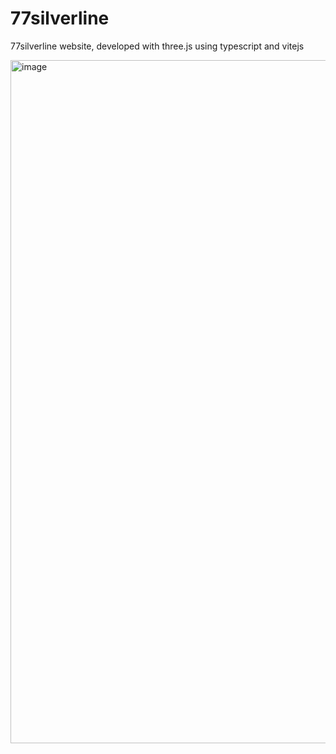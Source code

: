 # 77silverline
77silverline website, developed with three.js using typescript and vitejs

<img width="1093" alt="image" src="https://github.com/user-attachments/assets/b1a51456-3bac-4c31-bca8-28d8525124f0">
